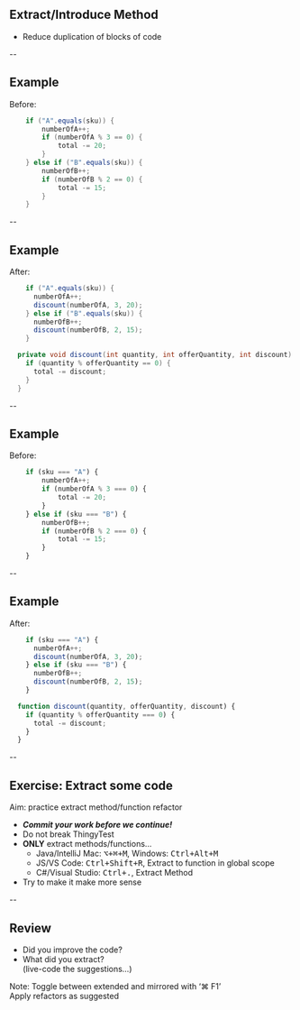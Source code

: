 ## Extract/Introduce Method

+ Reduce duplication of blocks of code

--

## Example

Before:

```java
    if ("A".equals(sku)) {
        numberOfA++;
        if (numberOfA % 3 == 0) {
            total -= 20;
        }
    } else if ("B".equals(sku)) {
        numberOfB++;
        if (numberOfB % 2 == 0) {
            total -= 15;
        }
    }
```

--

## Example

After:

```java
    if ("A".equals(sku)) {
      numberOfA++;
      discount(numberOfA, 3, 20);
    } else if ("B".equals(sku)) {
      numberOfB++;
      discount(numberOfB, 2, 15);
    }
```

```java
  private void discount(int quantity, int offerQuantity, int discount) {
    if (quantity % offerQuantity == 0) {
      total -= discount;
    }
  }

```

--

## Example

Before:

```javascript
    if (sku === "A") {
        numberOfA++;
        if (numberOfA % 3 === 0) {
            total -= 20;
        }
    } else if (sku === "B") {
        numberOfB++;
        if (numberOfB % 2 === 0) {
            total -= 15;
        }
    }
```

--

## Example

After:

```javascript
    if (sku === "A") {
      numberOfA++;
      discount(numberOfA, 3, 20);
    } else if (sku === "B") {
      numberOfB++;
      discount(numberOfB, 2, 15);
    }
```

```javascript
  function discount(quantity, offerQuantity, discount) {
    if (quantity % offerQuantity === 0) {
      total -= discount;
    }
  }

```

--

## Exercise: Extract some code

Aim: practice extract method/function refactor

* ***Commit your work before we continue!***
* Do not break ThingyTest
* **ONLY** extract methods/functions…
  * Java/IntelliJ Mac: <kbd><kbd>⌥</kbd>+<kbd>⌘</kbd>+<kbd>M</kbd></kbd>, Windows: <kbd><kbd>Ctrl</kbd>+<kbd>Alt</kbd>+<kbd>M</kbd></kbd>
  * JS/VS Code: <kbd><kbd>Ctrl</kbd>+<kbd>Shift</kbd>+<kbd>R</kbd></kbd>, Extract to function in global scope
  * C#/Visual Studio: <kbd><kbd>Ctrl</kbd>+<kbd>.</kbd></kbd>, Extract Method
* Try to make it make more sense

--

## Review

+ Did you improve the code?
+ What did you extract?  
  (live-code the suggestions…)

Note: Toggle between extended and mirrored with ‘⌘ F1’  
Apply refactors as suggested  

